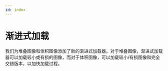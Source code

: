 ```yaml
---  
id: index  
---  
```


# 渐进式加载

我们为堆叠图像和体积图像添加了新的渐进式加载器。对于堆叠图像，渐进式加载器可以加载较小或有损的图像，而对于体积图像，可以加载较小/有损图像和完全交错版本，以加快加载过程。